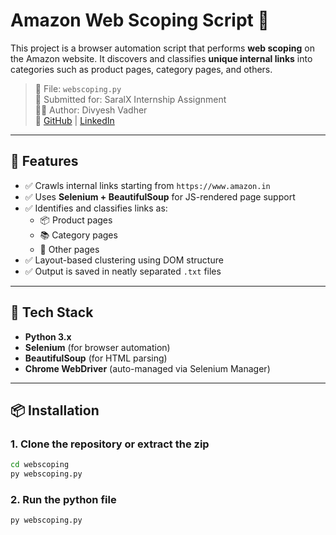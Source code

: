 # Amazon Web Scoping Script 🔎

This project is a browser automation script that performs **web scoping** on the Amazon website. It discovers and classifies **unique internal links** into categories such as product pages, category pages, and others.

> 📁 File: `webscoping.py`  
> 🧠 Submitted for: SaralX Internship Assignment  
> 🧑‍💻 Author: Divyesh Vadher  
> 🔗 [GitHub](https://github.com/DivyeshVadher) | [LinkedIn](https://linkedin.com/in/imdivyeshvadher)

---

## 🚀 Features

- ✅ Crawls internal links starting from `https://www.amazon.in`
- ✅ Uses **Selenium + BeautifulSoup** for JS-rendered page support
- ✅ Identifies and classifies links as:
  - 📦 Product pages
  - 📚 Category pages
  - 🧩 Other pages
- ✅ Layout-based clustering using DOM structure
- ✅ Output is saved in neatly separated `.txt` files

---

## 🧰 Tech Stack

- **Python 3.x**
- **Selenium** (for browser automation)
- **BeautifulSoup** (for HTML parsing)
- **Chrome WebDriver** (auto-managed via Selenium Manager)

---

## 📦 Installation

### 1. Clone the repository or extract the zip
```bash
cd webscoping
py webscoping.py
```


### 2. Run the python file
```bash
py webscoping.py
